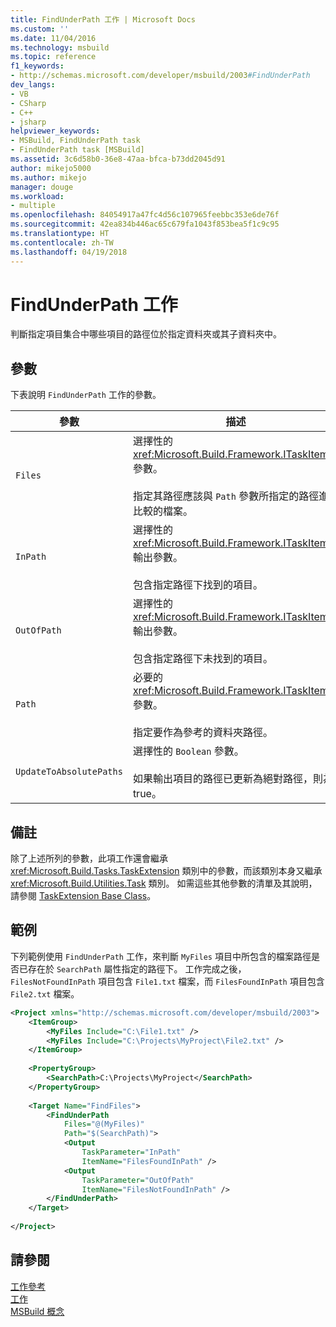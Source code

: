 ```yaml
---
title: FindUnderPath 工作 | Microsoft Docs
ms.custom: ''
ms.date: 11/04/2016
ms.technology: msbuild
ms.topic: reference
f1_keywords:
- http://schemas.microsoft.com/developer/msbuild/2003#FindUnderPath
dev_langs:
- VB
- CSharp
- C++
- jsharp
helpviewer_keywords:
- MSBuild, FindUnderPath task
- FindUnderPath task [MSBuild]
ms.assetid: 3c6d58b0-36e8-47aa-bfca-b73dd2045d91
author: mikejo5000
ms.author: mikejo
manager: douge
ms.workload:
- multiple
ms.openlocfilehash: 84054917a47fc4d56c107965feebbc353e6de76f
ms.sourcegitcommit: 42ea834b446ac65c679fa1043f853bea5f1c9c95
ms.translationtype: HT
ms.contentlocale: zh-TW
ms.lasthandoff: 04/19/2018
---
```

# <a name="findunderpath-task"></a>FindUnderPath 工作
判斷指定項目集合中哪些項目的路徑位於指定資料夾或其子資料夾中。  
  
## <a name="parameters"></a>參數  
 下表說明 `FindUnderPath` 工作的參數。  
  
|參數|描述|  
|---------------|-----------------|  
|`Files`|選擇性的 <xref:Microsoft.Build.Framework.ITaskItem>`[]` 參數。<br /><br /> 指定其路徑應該與 `Path` 參數所指定的路徑進行比較的檔案。|  
|`InPath`|選擇性的 <xref:Microsoft.Build.Framework.ITaskItem>`[]` 輸出參數。<br /><br /> 包含指定路徑下找到的項目。|  
|`OutOfPath`|選擇性的 <xref:Microsoft.Build.Framework.ITaskItem>`[]` 輸出參數。<br /><br /> 包含指定路徑下未找到的項目。|  
|`Path`|必要的 <xref:Microsoft.Build.Framework.ITaskItem> 參數。<br /><br /> 指定要作為參考的資料夾路徑。|  
|`UpdateToAbsolutePaths`|選擇性的 `Boolean` 參數。<br /><br /> 如果輸出項目的路徑已更新為絕對路徑，則為 true。|  
  
## <a name="remarks"></a>備註  
 除了上述所列的參數，此項工作還會繼承 <xref:Microsoft.Build.Tasks.TaskExtension> 類別中的參數，而該類別本身又繼承 <xref:Microsoft.Build.Utilities.Task> 類別。 如需這些其他參數的清單及其說明，請參閱 [TaskExtension Base Class](../msbuild/taskextension-base-class.md)。  
  
## <a name="example"></a>範例  
 下列範例使用 `FindUnderPath` 工作，來判斷 `MyFiles` 項目中所包含的檔案路徑是否已存在於 `SearchPath` 屬性指定的路徑下。 工作完成之後，`FilesNotFoundInPath` 項目包含 `File1.txt` 檔案，而 `FilesFoundInPath` 項目包含 `File2.txt` 檔案。  
  
```xml  
<Project xmlns="http://schemas.microsoft.com/developer/msbuild/2003">  
    <ItemGroup>  
        <MyFiles Include="C:\File1.txt" />  
        <MyFiles Include="C:\Projects\MyProject\File2.txt" />  
    </ItemGroup>  
  
    <PropertyGroup>  
        <SearchPath>C:\Projects\MyProject</SearchPath>  
    </PropertyGroup>  
  
    <Target Name="FindFiles">  
        <FindUnderPath  
            Files="@(MyFiles)"  
            Path="$(SearchPath)">  
            <Output  
                TaskParameter="InPath"  
                ItemName="FilesFoundInPath" />  
            <Output  
                TaskParameter="OutOfPath"  
                ItemName="FilesNotFoundInPath" />  
        </FindUnderPath>  
    </Target>  
  
</Project>  
```  
  
## <a name="see-also"></a>請參閱  
 [工作參考](../msbuild/msbuild-task-reference.md)   
 [工作](../msbuild/msbuild-tasks.md)   
 [MSBuild 概念](../msbuild/msbuild-concepts.md)